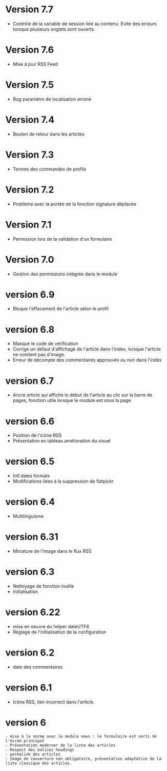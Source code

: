 # Version 7.7
- Contrôle de la variable de session liée au contenu. Evite des erreurs lorsque plusieurs onglets sont ouverts.
# Version 7.6
- Mise à jour RSS Feed
# Version 7.5
- Bug paramètre de localisation erroné
# Version 7.4
- Bouton de retour dans les articles
# Version 7.3
- Termes des commandes de profils
# Version 7.2
- Problème avec la portée de la fonction signature déplacée
# Version 7.1
- Permission lors de la validation d'un formulaire
# Version 7.0
- Gestion des permissions intégrée dans le module
# version 6.9
- Bloque l'effacement de l'article selon le profil
# version 6.8
- Masque le code de vérification
- Corrige un défaut d'affichage de l'article dans l'index, lorsque l'article ne contient pas d'image.
- Erreur de décompte des commentaires approuvés ou non dans l'index
# version 6.7
- Ancre article qui affiche le début de l'article au clic sur la barre de pages, fonction utile lorsque le module est sous la page
# version 6.6
- Position de l'icône RSS
- Présentation en tableau amélioration du visuel
# version 6.5
- Intl dates formats
- Modifications liées à la suppression de flatpickr
# version 6.4
- Multilinguisme
# version 6.31
- Miniature de l'image dans le flux RSS
# version 6.3
- Nettoyage de fonction inutile
- Initialisation
# version 6.22
- mise en oeuvre du helper dateUTF8
- Réglage de l'initialisation de la configuration
# version 6.2
- date des commentaires
# version 6.1
- Icône RSS, lien incorrect dans l'article.
# version 6
    - mise à la norme avec le module news : le formulaire est sorti de l'écran principal
    - Présentation moderner de la liste des articles
    - Respect des balises headings
    - permalink des articles
    - Image de couverture non obligatoire, présentation adaptative de la liste classique des articles.